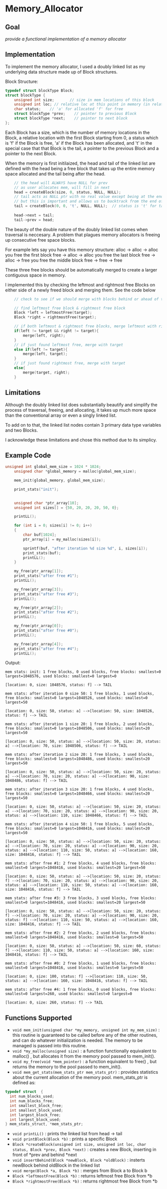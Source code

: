 # Memory_Allocator
## Goal
*provide a functional implementation of a memory allocator*
## Implementation

To implement the memory allocator, I used a doubly linked list as my underlying data structure made up of Block structures.

Block Structure:
```c
typedef struct blockType Block;
struct blockType {
    unsigned int size;       // size in mem locations of this block
    unsigned int loc; // relative loc at this point in memory (in relation to MEMORY allocated from init)
    char status;    // 'a' for allocated 'f' for free
    struct blockType *prev;    // pointer to previous Block
    struct blockType *next;    // pointer to next block
};
```
Each Block has a size, which is the number of memory locations in the Block, a relative location with the first Block starting from 0, a status which is 'f' if the Block is free, 'a' if the Block has been allocated, and 't' in the special case that that Block is the tail, a pointer to the previous Block and a pointer to the next Block.


When the memory is first initilaized, the head and tail of the linked list are defined with the head being a free block that takes up the entire memory space allocated and the tail being after the head.
```c
    // the head will ALWAYS have NULL for prev
    // as user allocates mem, will fill in next
    head = createBlock(size, 0, status, NULL, NULL);
    // tail acts as NULL ptr with no real value except being at the end
    // but this is important and allows us to backtrack from the end of the list
    tail = createBlock(0, 0, 't', NULL, NULL);  // status is 't' for tail 
    
    head->next = tail;
    tail->prev = head;
```

The beauty of the double nature of the doubly linked list comes when traversal is neccesary. A problem that plagues memory allocators is freeing up consecutive free space blocks. 

For example lets say you have this memory structure:
alloc -> alloc -> alloc
you free the first block
free -> alloc -> alloc
you free the last block
free -> alloc -> free
you free the middle block
free -> free -> free

These three free blocks should be automatically merged to create a larger contiguous space in memory. 

I implemented this by checking the leftmost and rightmost free Blocks on either side of a newly freed block and merging them. See the code below

```c
    // check to see if we should merge with blocks behind or ahead of the newly freed block

    // find leftmost free block & rightmost free block
    Block *left = leftmostFree(target);
    Block *right = rightmostFree(target);

    // if both leftmost & rightmost free blocks, merge leftmost with rightmost
    if(left != target && right != target){
        merge(left, right);
    }
    // if just found leftmost free, merge with target
    else if(left != target){
        merge(left, target);
    }
    // if just found rightmost free, merge with target
    else{
        merge(target, right);
    }
```

## Limitations
Although the doubly linked list does substantially beautify and simplify the process of traversal, freeing, and allocating, it takes up much more space than the conventional array or even a singly linked list.

To add on to that, the linked list nodes contain 3 primary data type variables and two Blocks. 

I acknowledge these limitations and chose this method due to its simplicy. 

## Example Code
```c
unsigned int global_mem_size = 1024 * 1024;
    unsigned char *global_memory = malloc(global_mem_size);

    mem_init(global_memory, global_mem_size);

    print_stats("init");

    
    unsigned char *ptr_array[10];
    unsigned int sizes[] = {50, 20, 20, 20, 50, 0};

    printLL();

    for (int i = 0; sizes[i] != 0; i++)
    {
        char buf[1024];
        ptr_array[i] = my_malloc(sizes[i]);

        sprintf(buf, "after iteration %d size %d", i, sizes[i]);
        print_stats(buf);
        printLL();
    }

    my_free(ptr_array[1]);
    print_stats("after free #1");
    printLL();

    my_free(ptr_array[3]);
    print_stats("after free #3");
    printLL();

    my_free(ptr_array[2]);
    print_stats("after free #2");
    printLL();

    my_free(ptr_array[0]);
    print_stats("after free #0");
    printLL();

    my_free(ptr_array[4]);
    print_stats("after free #4"); 
    printLL();
```

Output:

```
mem stats: init: 1 free blocks, 0 used blocks, free blocks: smallest=0 largest=1048576, used blocks: smallest=0 largest=0

[location: 0, size: 1048576, status: f] --> TAIL

mem stats: after iteration 0 size 50: 1 free blocks, 1 used blocks, free blocks: smallest=0 largest=1048526, used blocks: smallest=0 largest=50

[location: 0, size: 50, status: a] -->[location: 50, size: 1048526, status: f] --> TAIL

mem stats: after iteration 1 size 20: 1 free blocks, 2 used blocks, free blocks: smallest=0 largest=1048506, used blocks: smallest=20 largest=50

[location: 0, size: 50, status: a] -->[location: 50, size: 20, status: a] -->[location: 70, size: 1048506, status: f] --> TAIL

mem stats: after iteration 2 size 20: 1 free blocks, 3 used blocks, free blocks: smallest=0 largest=1048486, used blocks: smallest=20 largest=50

[location: 0, size: 50, status: a] -->[location: 50, size: 20, status: a] -->[location: 70, size: 20, status: a] -->[location: 90, size: 1048486, status: f] --> TAIL

mem stats: after iteration 3 size 20: 1 free blocks, 4 used blocks, free blocks: smallest=0 largest=1048466, used blocks: smallest=20 largest=50

[location: 0, size: 50, status: a] -->[location: 50, size: 20, status: a] -->[location: 70, size: 20, status: a] -->[location: 90, size: 20, status: a] -->[location: 110, size: 1048466, status: f] --> TAIL

mem stats: after iteration 4 size 50: 1 free blocks, 5 used blocks, free blocks: smallest=0 largest=1048416, used blocks: smallest=20 largest=50

[location: 0, size: 50, status: a] -->[location: 50, size: 20, status: a] -->[location: 70, size: 20, status: a] -->[location: 90, size: 20, status: a] -->[location: 110, size: 50, status: a] -->[location: 160, size: 1048416, status: f] --> TAIL

mem stats: after free #1: 2 free blocks, 4 used blocks, free blocks: smallest=0 largest=1048416, used blocks: smallest=20 largest=50

[location: 0, size: 50, status: a] -->[location: 50, size: 20, status: f] -->[location: 70, size: 20, status: a] -->[location: 90, size: 20, status: a] -->[location: 110, size: 50, status: a] -->[location: 160, size: 1048416, status: f] --> TAIL

mem stats: after free #3: 3 free blocks, 3 used blocks, free blocks: smallest=0 largest=1048416, used blocks: smallest=20 largest=50

[location: 0, size: 50, status: a] -->[location: 50, size: 20, status: f] -->[location: 70, size: 20, status: a] -->[location: 90, size: 20, status: f] -->[location: 110, size: 50, status: a] -->[location: 160, size: 1048416, status: f] --> TAIL

mem stats: after free #2: 2 free blocks, 2 used blocks, free blocks: smallest=0 largest=1048416, used blocks: smallest=0 largest=50

[location: 0, size: 50, status: a] -->[location: 50, size: 60, status: f] -->[location: 110, size: 50, status: a] -->[location: 160, size: 1048416, status: f] --> TAIL

mem stats: after free #0: 2 free blocks, 1 used blocks, free blocks: smallest=0 largest=1048416, used blocks: smallest=0 largest=50

[location: 0, size: 100, status: f] -->[location: 110, size: 50, status: a] -->[location: 160, size: 1048416, status: f] --> TAIL

mem stats: after free #4: 1 free blocks, 0 used blocks, free blocks: smallest=0 largest=260, used blocks: smallest=0 largest=0

[location: 0, size: 260, status: f] --> TAIL
```

## Functions Supported
- ```void mem_init(unsigned char *my_memory, unsigned int my_mem_size)``` : this routine is guaranteed to be called before any of the other routines, and can do whatever initialization is needed.  The memory to be managed is passed into this routine.
- ```void *my_malloc(unsigned size)``` : a function functionally equivalent to malloc() , but allocates it from the memory pool passed to mem_init().
- ```void my_free(void *mem_pointer)``` : a function equivalent to free() , but returns the memory to the pool passed to mem_init().
- ```void mem_get_stats(mem_stats_ptr mem_stats_ptr)``` : provides statistics about the current allocation of the memory pool.  mem_stats_ptr is defined as:

```c
typedef struct  {
  int num_blocks_used;
  int num_blocks_free;
  int smallest_block_free;
  int smallest_block_used;
  int largest_block_free;
  int largest_block_used;
} mem_stats_struct, *mem_stats_ptr;
```
- ```void printLL()``` : prints the linked list from head -> tail
- ```void printBlock(Block *b)``` : prints a specific Block
- ```Block *createBlock(unsigned int size, unsigned int loc, char status, Block *prev, Block *next)``` : creates a new Block, inserting in front of *prev and behind *next
- ```void insertBehind(Block *newBlock, Block *oldBlock)``` : insterts newBlock behind oldBlock in the linked list
- ```void merge(Block *a, Block *b)``` : merges from Block a to Block b
- ```Block *leftmostFree(Block *b)``` : returns leftmost free Block from *b
- ```Block *rightmostFree(Block *b)``` : returns rightmost free Block from *b

